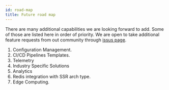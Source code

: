 ```yaml
---
id: road-map
title: Future road map
---
```


There are many additional capabilities we are looking forward to add. Some of those are listed here in order of priority. We are open to take additional feature requests from out community through [issus page](https://github.com/pagesource/universal-react-v2/issues).  

1. Configuration Management. 
2. CI/CD Pipelines Templates. 
3. Telemetry
4. Industry Specific Solutions 
5. Analytics  
6. Redis integration with SSR arch type. 
7. Edge Computing. 



